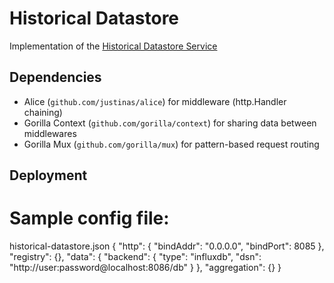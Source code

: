 Historical Datastore
===================

Implementation of the [Historical Datastore Service](https://linksmart.eu/redmine/projects/historical-datastore)


## Dependencies

 * Alice (`github.com/justinas/alice`) for middleware (http.Handler chaining)
 * Gorilla Context (`github.com/gorilla/context`) for sharing data between middlewares
 * Gorilla Mux (`github.com/gorilla/mux`) for pattern-based request routing

## Deployment

# Sample config file:
historical-datastore.json
{
    "http": {
        "bindAddr": "0.0.0.0",
        "bindPort": 8085
    },
    "registry": {},
    "data": {
        "backend": {
            "type": "influxdb",
            "dsn": "http://user:password@localhost:8086/db"
        }
    },
    "aggregation": {}
}
